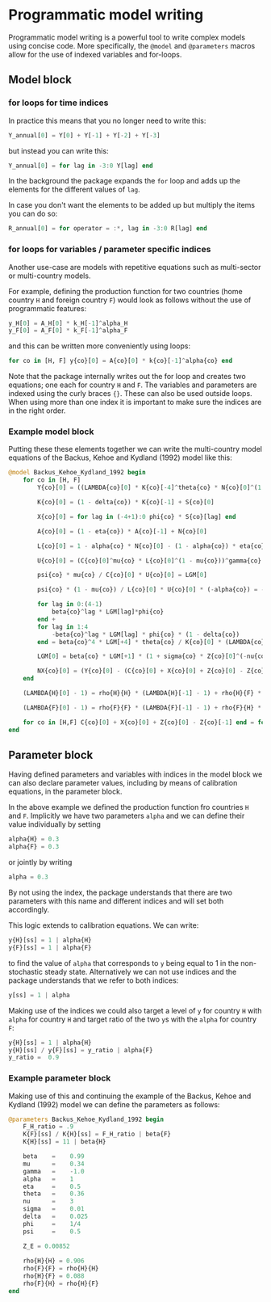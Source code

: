 # Programmatic model writing

Programmatic model writing is a powerful tool to write complex models using concise code. More specifically, the `@model` and `@parameters` macros allow for the use of indexed variables and for-loops.

## Model block

### for loops for time indices

In practice this means that you no longer need to write this:

```julia
Y_annual[0] = Y[0] + Y[-1] + Y[-2] + Y[-3]
```

but instead you can write this:

```julia
Y_annual[0] = for lag in -3:0 Y[lag] end
```

In the background the package expands the `for` loop and adds up the elements for the different values of `lag`.

In case you don't want the elements to be added up but multiply the items you can do so:

```julia
R_annual[0] = for operator = :*, lag in -3:0 R[lag] end
```

### for loops for variables / parameter specific indices

Another use-case are models with repetitive equations such as multi-sector or multi-country models.

For example, defining the production function for two countries (home country `H` and foreign country `F`) would  look as follows without the use of programmatic features:

```julia
y_H[0] = A_H[0] * k_H[-1]^alpha_H
y_F[0] = A_F[0] * k_F[-1]^alpha_F
```

and this can be written more conveniently using loops:

```julia
for co in [H, F] y{co}[0] = A{co}[0] * k{co}[-1]^alpha{co} end
```

Note that the package internally writes out the for loop and creates two equations; one each for country `H` and `F`. The variables and parameters are indexed using the curly braces `{}`. These can also be used outside loops. When using more than one index it is important to make sure the indices are in the right order.

### Example model block

Putting these these elements together we can write the multi-country model equations of the Backus, Kehoe and Kydland (1992) model like this:

```julia
@model Backus_Kehoe_Kydland_1992 begin
    for co in [H, F]
        Y{co}[0] = ((LAMBDA{co}[0] * K{co}[-4]^theta{co} * N{co}[0]^(1 - theta{co}))^(-nu{co}) + sigma{co} * Z{co}[-1]^(-nu{co}))^(-1 / nu{co})

        K{co}[0] = (1 - delta{co}) * K{co}[-1] + S{co}[0]

        X{co}[0] = for lag in (-4+1):0 phi{co} * S{co}[lag] end

        A{co}[0] = (1 - eta{co}) * A{co}[-1] + N{co}[0]

        L{co}[0] = 1 - alpha{co} * N{co}[0] - (1 - alpha{co}) * eta{co} * A{co}[-1]

        U{co}[0] = (C{co}[0]^mu{co} * L{co}[0]^(1 - mu{co}))^gamma{co}

        psi{co} * mu{co} / C{co}[0] * U{co}[0] = LGM[0]

        psi{co} * (1 - mu{co}) / L{co}[0] * U{co}[0] * (-alpha{co}) = - LGM[0] * (1 - theta{co}) / N{co}[0] * (LAMBDA{co}[0] * K{co}[-4]^theta{co} * N{co}[0]^(1 - theta{co}))^(-nu{co}) * Y{co}[0]^(1 + nu{co})

        for lag in 0:(4-1)  
            beta{co}^lag * LGM[lag]*phi{co}
        end +
        for lag in 1:4
            -beta{co}^lag * LGM[lag] * phi{co} * (1 - delta{co})
        end = beta{co}^4 * LGM[+4] * theta{co} / K{co}[0] * (LAMBDA{co}[+4] * K{co}[0]^theta{co} * N{co}[+4]^(1 - theta{co})) ^ (-nu{co}) * Y{co}[+4]^(1 + nu{co})

        LGM[0] = beta{co} * LGM[+1] * (1 + sigma{co} * Z{co}[0]^(-nu{co} - 1) * Y{co}[+1]^(1 + nu{co}))

        NX{co}[0] = (Y{co}[0] - (C{co}[0] + X{co}[0] + Z{co}[0] - Z{co}[-1])) / Y{co}[0]
    end

    (LAMBDA{H}[0] - 1) = rho{H}{H} * (LAMBDA{H}[-1] - 1) + rho{H}{F} * (LAMBDA{F}[-1] - 1) + Z_E{H} * E{H}[x]

    (LAMBDA{F}[0] - 1) = rho{F}{F} * (LAMBDA{F}[-1] - 1) + rho{F}{H} * (LAMBDA{H}[-1] - 1) + Z_E{F} * E{F}[x]

    for co in [H,F] C{co}[0] + X{co}[0] + Z{co}[0] - Z{co}[-1] end = for co in [H,F] Y{co}[0] end
end
```

## Parameter block

Having defined parameters and variables with indices in the model block we can also declare parameter values, including by means of calibration equations, in the parameter block.

In the above example we defined the production function fro countries `H` and `F`. Implicitly we have two parameters `alpha` and we can define their value individually by setting

```julia
alpha{H} = 0.3
alpha{F} = 0.3
```

or jointly by writing

```julia
alpha = 0.3
```

By not using the index, the package understands that there are two parameters with this name and different indices and will set both accordingly.

This logic extends to calibration equations. We can write:

```julia
y{H}[ss] = 1 | alpha{H}
y{F}[ss] = 1 | alpha{F}
```

to find the value of `alpha` that corresponds to `y` being equal to 1 in the non-stochastic steady state. Alternatively we can not use indices and the package understands that we refer to both indices:

```julia
y[ss] = 1 | alpha
```

Making use of the indices we could also target a level of `y` for country `H` with `alpha` for country `H` and target ratio of the two `y`s with the `alpha` for country `F`:

```julia
y{H}[ss] = 1 | alpha{H}
y{H}[ss] / y{F}[ss] = y_ratio | alpha{F}
y_ratio =  0.9
```

### Example parameter block

Making use of this and continuing the example of the Backus, Kehoe and Kydland (1992) model we can define the parameters as follows:

```julia
@parameters Backus_Kehoe_Kydland_1992 begin
    F_H_ratio = .9
    K{F}[ss] / K{H}[ss] = F_H_ratio | beta{F}
    K{H}[ss] = 11 | beta{H}

    beta    =    0.99
    mu      =    0.34
    gamma   =    -1.0
    alpha   =    1
    eta     =    0.5
    theta   =    0.36
    nu      =    3
    sigma   =    0.01
    delta   =    0.025
    phi     =    1/4
    psi     =    0.5

    Z_E = 0.00852
    
    rho{H}{H} = 0.906
    rho{F}{F} = rho{H}{H}
    rho{H}{F} = 0.088
    rho{F}{H} = rho{H}{F}
end
```
